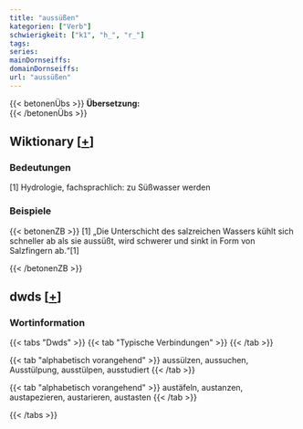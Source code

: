 ```yaml
---
title: "aussüßen"
kategorien: ["Verb"]
schwierigkeit: ["k1", "h_", "r_"]
tags:
series:
mainDornseiffs:
domainDornseiffs:
url: "aussüßen"
---
```


{{< betonenÜbs >}}
**Übersetzung:**  
{{< /betonenÜbs >}}

## Wiktionary [[+](https://de.wiktionary.org/wiki/aussüßen)]

### Bedeutungen
[1] Hydrologie, fachsprachlich: zu Süßwasser werden  

### Beispiele
{{< betonenZB >}}
[1] „Die Unterschicht des salzreichen Wassers kühlt sich schneller ab als sie aussüßt, wird schwerer und sinkt in Form von Salzfingern ab.“[1]  

{{< /betonenZB >}}


## dwds [[+](https://www.dwds.de/wb/aussüßen)]

### Wortinformation
{{< tabs "Dwds" >}}
{{< tab "Typische Verbindungen" >}}
{{< /tab >}}

{{< tab "alphabetisch vorangehend" >}}
aussülzen, aussuchen, Ausstülpung, ausstülpen, ausstudiert
{{< /tab >}}

{{< tab "alphabetisch vorangehend" >}}
austäfeln, austanzen, austapezieren, austarieren, austasten
{{< /tab >}}

{{< /tabs >}}

